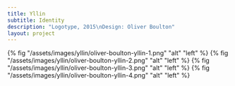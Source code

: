 ```yaml
---
title: Yllin
subtitle: Identity
description: "Logotype, 2015\nDesign: Oliver Boulton"
layout: project
---
```


{% fig "/assets/images/yllin/oliver-boulton-yllin-1.png" "alt" "left" %}
{% fig "/assets/images/yllin/oliver-boulton-yllin-2.png" "alt" "left" %}
{% fig "/assets/images/yllin/oliver-boulton-yllin-3.png" "alt" "left" %}
{% fig "/assets/images/yllin/oliver-boulton-yllin-4.png" "alt" "left" %}